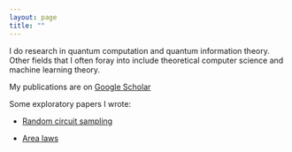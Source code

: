 ```yaml
---
layout: page
title: ""
---
```


I do research in quantum computation and quantum information theory. Other fields that I often foray into include theoretical computer science and machine learning theory.

My publications are on [Google Scholar](https://scholar.google.com/citations?view_op=list_works&hl=en&user=vTYawOEAAAAJ)

Some exploratory papers I wrote:

* [Random circuit sampling](https://nguyenquantum.github.io/Random_circuit_sampling.pdf)

* [Area laws](https://nguyenquantum.github.io/Area_laws.pdf)

